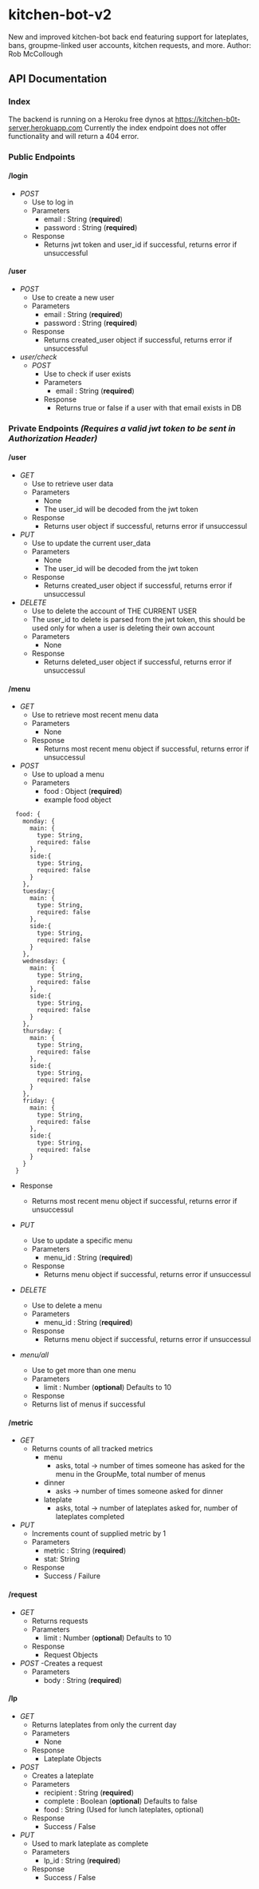 # kitchen-bot-v2
New and improved kitchen-bot back end featuring support for lateplates, bans, groupme-linked user accounts, kitchen requests, and more.
Author: Rob McCollough

## API Documentation

### Index 
The backend is running on a Heroku free dynos at https://kitchen-b0t-server.herokuapp.com
Currently the index endpoint does not offer functionality and will return a 404 error.

### Public Endpoints

#### /login
- *POST*
  - Use to log in 
  - Parameters
    - email : String (**required**)
    - password : String (**required**)
  - Response
    - Returns jwt token and user_id if successful, returns error if unsuccessful

#### /user
- *POST*
  - Use to create a new user
  - Parameters
    - email : String (**required**)
    - password : String (**required**)
  - Response 
    - Returns created_user object if successful, returns error if unsuccessful
- *user/check*
  - *POST*
    - Use to check if user exists
    - Parameters
      - email : String (**required**)
    - Response
      - Returns true or false if a user with that email exists in DB
### Private Endpoints *(Requires a valid jwt token to be sent in Authorization Header)* 
#### /user
- *GET*
  - Use to retrieve user data
  - Parameters
    - None
    - The user_id will be decoded from the jwt token
  - Response 
    - Returns user object if successful, returns error if unsuccessul
- *PUT*
  - Use to update the current user_data
  - Parameters
    - None
    - The user_id will be decoded from the jwt token
  - Response 
    - Returns created_user object if successful, returns error if unsuccessul
- *DELETE*
  - Use to delete the account of THE CURRENT USER
  - The user_id to delete is parsed from the jwt token, this should be used only for when a user is deleting their own account
  - Parameters
    - None
  - Response 
    - Returns deleted_user object if successful, returns error if unsuccessul
    
#### /menu
- *GET*
  - Use to retrieve most recent menu data
  - Parameters
    - None
  - Response 
    - Returns most recent menu object if successful, returns error if unsuccessul
- *POST*
  - Use to upload a menu 
  - Parameters
    - food : Object (**required**)
    - example food object 
```
  food: {
    monday: {
      main: {
        type: String,
        required: false
      },
      side:{
        type: String,
        required: false
      }
    },
    tuesday:{
      main: {
        type: String,
        required: false
      },
      side:{
        type: String,
        required: false
      }
    },
    wednesday: {
      main: {
        type: String,
        required: false
      },
      side:{
        type: String,
        required: false
      }
    },
    thursday: {
      main: {
        type: String,
        required: false
      },
      side:{
        type: String,
        required: false
      }
    },
    friday: {
      main: {
        type: String,
        required: false
      },
      side:{
        type: String,
        required: false
      }
    }
  }
```
  - Response 
    - Returns most recent menu object if successful, returns error if unsuccessul

- *PUT*
  - Use to update a specific menu 
  - Parameters
    - menu_id : String (**required**)
  - Response 
    - Returns menu object if successful, returns error if unsuccessul
- *DELETE*
  - Use to delete a menu 
  - Parameters
    - menu_id : String (**required**)
  - Response 
    - Returns menu object if successful, returns error if unsuccessul
- *menu/all*
  - Use to get more than one menu
  - Parameters 
    - limit : Number (**optional**) Defaults to 10
   - Response
    - Returns list of menus if successful
    
#### /metric
- *GET*
  - Returns counts of all tracked metrics
    - menu
      - asks, total -> number of times someone has asked for the menu in the GroupMe, total number of menus
    - dinner
      - asks -> number of times someone asked for dinner
    - lateplate
      - asks, total -> number of lateplates asked for, number of lateplates completed
- *PUT*
  - Increments count of supplied metric by 1 
  - Parameters
    - metric : String (**required**)
    - stat: String
  - Response 
    - Success / Failure
    
    
#### /request
- *GET*
  - Returns requests
  - Parameters
    - limit : Number (**optional**) Defaults to 10
  - Response 
    - Request Objects
- *POST*
  -Creates a request
  - Parameters
    - body : String (**required**)
    
    
#### /lp
- *GET*
  - Returns lateplates from only the current day
  - Parameters
    - None
  - Response 
    - Lateplate Objects
- *POST*
  - Creates a lateplate
  - Parameters
    - recipient : String (**required**)
    - complete : Boolean (**optional**) Defaults to false
    - food : String (Used for lunch lateplates, optional)
  - Response
    - Success / False
- *PUT*
  - Used to mark lateplate as complete
  - Parameters
    - lp_id : String (**required**)
  - Response 
    - Success / False
    





  
